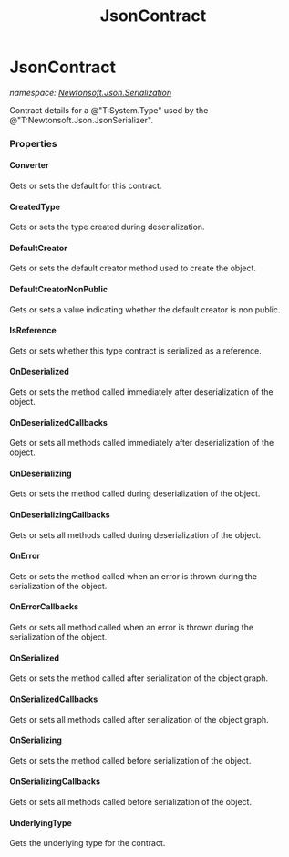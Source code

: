 ﻿---
title: JsonContract
---

# JsonContract
_namespace: [Newtonsoft.Json.Serialization](N-Newtonsoft.Json.Serialization.html)_

Contract details for a @"T:System.Type" used by the @"T:Newtonsoft.Json.JsonSerializer".




### Properties

#### Converter
Gets or sets the default for this contract.
#### CreatedType
Gets or sets the type created during deserialization.
#### DefaultCreator
Gets or sets the default creator method used to create the object.
#### DefaultCreatorNonPublic
Gets or sets a value indicating whether the default creator is non public.
#### IsReference
Gets or sets whether this type contract is serialized as a reference.
#### OnDeserialized
Gets or sets the method called immediately after deserialization of the object.
#### OnDeserializedCallbacks
Gets or sets all methods called immediately after deserialization of the object.
#### OnDeserializing
Gets or sets the method called during deserialization of the object.
#### OnDeserializingCallbacks
Gets or sets all methods called during deserialization of the object.
#### OnError
Gets or sets the method called when an error is thrown during the serialization of the object.
#### OnErrorCallbacks
Gets or sets all method called when an error is thrown during the serialization of the object.
#### OnSerialized
Gets or sets the method called after serialization of the object graph.
#### OnSerializedCallbacks
Gets or sets all methods called after serialization of the object graph.
#### OnSerializing
Gets or sets the method called before serialization of the object.
#### OnSerializingCallbacks
Gets or sets all methods called before serialization of the object.
#### UnderlyingType
Gets the underlying type for the contract.

